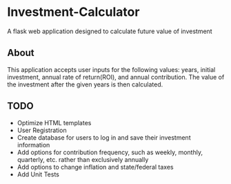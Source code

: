 # Investment-Calculator
A flask web application designed to calculate future value of investment

## About
This application accepts user inputs for the following values: years, initial investment, annual rate of return(ROI), and annual contribution. The value of the investment after the given years is then calculated.

## TODO
* Optimize HTML templates
* User Registration
* Create database for users to log in and save their investment information
* Add options for contribution frequency, such as weekly, monthly, quarterly, etc. rather than exclusively annually 
* Add options to change inflation and state/federal taxes
* Add Unit Tests
